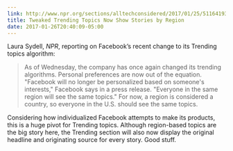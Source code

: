 ```yaml
--- 
link: http://www.npr.org/sections/alltechconsidered/2017/01/25/511641939/facebook-tweaks-its-trending-topics-algorithm-to-better-reflect-real-news
title: Tweaked Trending Topics Now Show Stories by Region
date: 2017-01-26T20:40:09-05:00
--- 
```


Laura Sydell, _NPR_, reporting on Facebook’s recent change to its Trending topics algorithm: 

> As of Wednesday, the company has once again changed its trending algorithms. Personal preferences are now out of the equation. "Facebook will no longer be personalized based on someone's interests," Facebook says in a press release. "Everyone in the same region will see the same topics." For now, a region is considered a country, so everyone in the U.S. should see the same topics.

Considering how individualized Facebook attempts to make its products, this is a huge pivot for Trending topics. Although region-based topics are the big story here, the Trending section will also now display the original headline and originating source for every story. Good stuff.   

